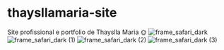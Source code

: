 # thaysllamaria-site
Site profissional e portfolio de Thayslla Maria 🌞
![frame_safari_dark](https://github.com/luanasa/thaysllamaria-site/assets/38231334/c33689e4-f0e1-4dfd-b648-db74fa4ff24a)
![frame_safari_dark (1)](https://github.com/luanasa/thaysllamaria-site/assets/38231334/da86eeb7-45bd-4e76-ba95-15868c3cc43d)
![frame_safari_dark (2)](https://github.com/luanasa/thaysllamaria-site/assets/38231334/8f22cd97-5e95-46cc-a835-6ec080c98054)
![frame_safari_dark (3)](https://github.com/luanasa/thaysllamaria-site/assets/38231334/18265b35-94b5-48a8-be79-9be7f9e9d8ed)



